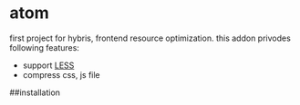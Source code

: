 # atom
first project for hybris, frontend resource optimization.
this addon privodes following features:
- support [LESS](http://lesscss.org/)
- compress css, js file 

##installation



 
